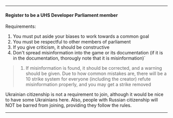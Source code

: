 
***

#### Register to be a UHS Developer Parliament member

Requirements:

1. You must put aside your biases to work towards a common goal
2. You must be respectful to other members of parliament
3. If you give criticism, it should be constructive
4. Don't spread misinformation into the game or its documentation (if it is in the documentation, thorougly note that it is misinformation)`
> 1. If misinformation is found, it should be corrected, and a warning should be given. Due to how common mistakes are, there will be a 10 strike system for everyone (including the creator) refute misinformation properly, and you may get a strike removed

Ukrainian citizenship is not a requirement to join, although it would be nice to have some Ukrainians here. Also, people with Russian citizenship will NOT be barred from joining, providing they follow the rules.

***

